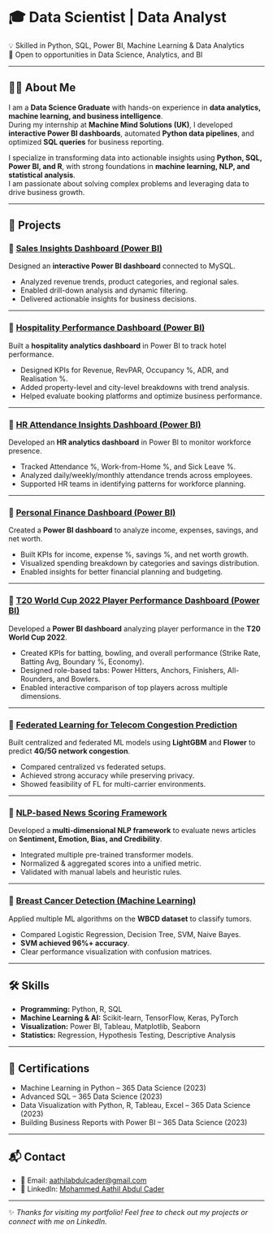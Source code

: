 # 🎓 Data Scientist | Data Analyst
💡 Skilled in Python, SQL, Power BI, Machine Learning & Data Analytics  
📍 Open to opportunities in Data Science, Analytics, and BI  

---

## 👨‍💻 About Me
I am a **Data Science Graduate** with hands-on experience in **data analytics, machine learning, and business intelligence**.  
During my internship at **Machine Mind Solutions (UK)**, I developed **interactive Power BI dashboards**, automated **Python data pipelines**, and optimized **SQL queries** for business reporting.  

I specialize in transforming data into actionable insights using **Python, SQL, Power BI, and R**, with strong foundations in **machine learning, NLP, and statistical analysis**.  
I am passionate about solving complex problems and leveraging data to drive business growth.  

---

## 📂 Projects

### 🔹 [Sales Insights Dashboard (Power BI)](https://github.com/acmaathil/sales-insights-powerbi)
Designed an **interactive Power BI dashboard** connected to MySQL.  
- Analyzed revenue trends, product categories, and regional sales.  
- Enabled drill-down analysis and dynamic filtering.  
- Delivered actionable insights for business decisions.

---

### 🔹 [Hospitality Performance Dashboard (Power BI)](https://github.com/acmaathil/hospitality-performance-dashboard-powerbi)
Built a **hospitality analytics dashboard** in Power BI to track hotel performance.  
- Designed KPIs for Revenue, RevPAR, Occupancy %, ADR, and Realisation %.  
- Added property-level and city-level breakdowns with trend analysis.  
- Helped evaluate booking platforms and optimize business performance.

---

### 🔹 [HR Attendance Insights Dashboard (Power BI)](https://github.com/acmaathil/hr-attendance-insights-powerbi)
Developed an **HR analytics dashboard** in Power BI to monitor workforce presence.  
- Tracked Attendance %, Work-from-Home %, and Sick Leave %.  
- Analyzed daily/weekly/monthly attendance trends across employees.  
- Supported HR teams in identifying patterns for workforce planning.

---

### 🔹 [Personal Finance Dashboard (Power BI)](https://github.com/acmaathil/personal-finance-dashboard-powerbi)
Created a **Power BI dashboard** to analyze income, expenses, savings, and net worth.  
- Built KPIs for income, expense %, savings %, and net worth growth.  
- Visualized spending breakdown by categories and savings distribution.  
- Enabled insights for better financial planning and budgeting.

---

### 🔹 [T20 World Cup 2022 Player Performance Dashboard (Power BI)](https://github.com/acmaathil/t20-cricket-analytics-dashboard-powerbi)
Developed a **Power BI dashboard** analyzing player performance in the **T20 World Cup 2022**.  
- Created KPIs for batting, bowling, and overall performance (Strike Rate, Batting Avg, Boundary %, Economy).  
- Designed role-based tabs: Power Hitters, Anchors, Finishers, All-Rounders, and Bowlers.  
- Enabled interactive comparison of top players across multiple dimensions.  

---

### 🔹 [Federated Learning for Telecom Congestion Prediction](https://github.com/acmaathil/federated-learning-telecom-congestion)
Built centralized and federated ML models using **LightGBM** and **Flower** to predict **4G/5G network congestion**.  
- Compared centralized vs federated setups.  
- Achieved strong accuracy while preserving privacy.  
- Showed feasibility of FL for multi-carrier environments.  

---

### 🔹 [NLP-based News Scoring Framework](https://github.com/acmaathil/nlp-news-scoring-framework)
Developed a **multi-dimensional NLP framework** to evaluate news articles on **Sentiment, Emotion, Bias, and Credibility**.  
- Integrated multiple pre-trained transformer models.  
- Normalized & aggregated scores into a unified metric.  
- Validated with manual labels and heuristic rules.  

---

### 🔹 [Breast Cancer Detection (Machine Learning)](https://github.com/acmaathil/breast-cancer-detection-ml)
Applied multiple ML algorithms on the **WBCD dataset** to classify tumors.  
- Compared Logistic Regression, Decision Tree, SVM, Naive Bayes.  
- **SVM achieved 96%+ accuracy**.  
- Clear performance visualization with confusion matrices.    

---

## 🛠 Skills
- **Programming:** Python, R, SQL
- **Machine Learning & AI:** Scikit-learn, TensorFlow, Keras, PyTorch  
- **Visualization:** Power BI, Tableau, Matplotlib, Seaborn
- **Statistics:** Regression, Hypothesis Testing, Descriptive Analysis  

---

## 📜 Certifications
- Machine Learning in Python – 365 Data Science (2023)  
- Advanced SQL – 365 Data Science (2023)  
- Data Visualization with Python, R, Tableau, Excel – 365 Data Science (2023)  
- Building Business Reports with Power BI – 365 Data Science (2023)  

---

## 📬 Contact
- 📧 Email: [aathilabdulcader@gmail.com](mailto:aathilabdulcader@gmail.com)
- 🔗 LinkedIn: [Mohammed Aathil Abdul Cader](https://linkedin.com/in/mohammed-aathil-abdul-cader)

---

✨ *Thanks for visiting my portfolio! Feel free to check out my projects or connect with me on LinkedIn.*  
